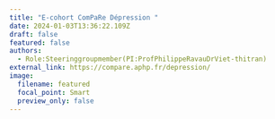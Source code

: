 ```yaml
---
title: "E-cohort ComPaRe Dépression "
date: 2024-01-03T13:36:22.109Z
draft: false
featured: false
authors:
  - Role:Steeringgroupmember(PI:ProfPhilippeRavauDrViet-thitran)
external_link: https://compare.aphp.fr/depression/
image:
  filename: featured
  focal_point: Smart
  preview_only: false
---
```

